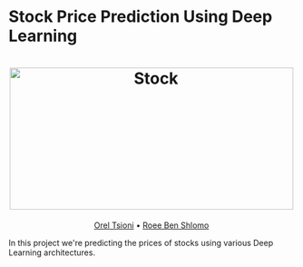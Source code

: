 # Stock Price Prediction Using Deep Learning

<h1 align="center">
  <img src="./assets/stock.gif" alt="Stock" width="500" height="250">
</h1>
  <p align="center">
    <a href="mailto:orel.ts@campus.technion.ac.il">Orel Tsioni</a> •
    <a href="mailto:roeebs123@gmail.com">Roee Ben Shlomo</a>
  </p>

In this project we're predicting the prices of stocks using various Deep Learning architectures.
